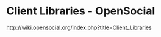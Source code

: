 <!--
id: 939954344
link: http://kevinisom.info/post/939954344/client-libraries-opensocial
slug: client-libraries-opensocial
date: Thu Aug 12 2010 14:14:48 GMT+1200 (NZST)
raw: {"blog_name":"kevinisom","id":939954344,"post_url":"http://kevinisom.info/post/939954344/client-libraries-opensocial","slug":"client-libraries-opensocial","type":"link","date":"2010-08-12 02:14:48 GMT","timestamp":1281579288,"state":"published","format":"html","reblog_key":"ZsxQ1CC6","tags":[],"short_url":"http://tmblr.co/Zw68Yyu1f2e","highlighted":[],"feed_item":"http://wiki.opensocial.org/index.php?title=Client_Libraries","from_feed_id":"650234","note_count":0,"title":"Client Libraries - OpenSocial","url":"http://wiki.opensocial.org/index.php?title=Client_Libraries","description":""}
publish: 2010-08-012
tags: 
title: Client Libraries - OpenSocial
-->


Client Libraries - OpenSocial
=============================

<http://wiki.opensocial.org/index.php?title=Client_Libraries>

